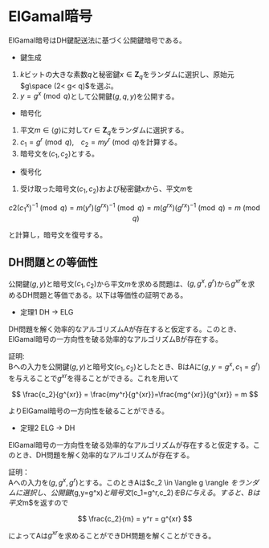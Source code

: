 # ElGamal暗号

ElGamal暗号はDH鍵配送法に基づく公開鍵暗号である。

- 鍵生成
1. $k$ビットの大きな素数$q$と秘密鍵$x \in \mathbf{Z}_q$をランダムに選択し、原始元$g\space (2< g< q)$を選ぶ。 
2. $y=g^x \pmod{q}$として公開鍵$(g,q,y)$を公開する。

- 暗号化

1. 平文$m\in \langle g \rangle$に対して$r\in \mathbf{Z}_q$をランダムに選択する。
2. $c_1 = g^r \pmod{q}$,　$c_2 = my^r \pmod{q}$を計算する。
3. 暗号文を$(c_1,c_2)$とする。

- 復号化  


1. 受け取った暗号文($c_1,c_2$)および秘密鍵$x$から、平文$m$を

$$
c2(c_1^x)^{-1} \pmod{q} =m(y^r)(g^{rx})^{-1}  \pmod{q}=m(g^{rx})(g^{rx})^{-1} \pmod{q}=m \pmod{q}
$$

と計算し，暗号文を復号する。  

## DH問題との等価性
公開鍵$(g,y)$と暗号文$(c_1,c_2)$から平文$m$を求める問題は、$(g,g^x,g^r)$から$g^{xr}$を求めるDH問題と等価である。以下は等価性の証明である。

- 定理1 DH $\rightarrow$ ELG

DH問題を解く効率的なアルゴリズムAが存在すると仮定する。このとき、ElGamal暗号の一方向性を破る効率的なアルゴリズムBが存在する。

証明:  
Bへの入力を公開鍵$(g,y)$と暗号文$(c_1,c_2)$としたとき、BはAに$(g,y=g^x,c_1=g^r)$を与えることで$g^{xr}$を得ることができる。これを用いて

$$
\frac{c_2}{g^{xr}} = \frac{my^r}{g^{xr}}=\frac{mg^{xr}}{g^{xr}} = m
$$

よりElGamal暗号の一方向性を破ることができる。

- 定理2 ELG $\rightarrow$ DH

ElGamal暗号の一方向性を破る効率的なアルゴリズムが存在すると仮定する。このとき、DH問題を解く効率的なアルゴリズムが存在する。

証明：  
Aへの入力を$(g,g^x,g^r)$とする。このときAは$c_2 \in \langle g \rangle $をランダムに選択し、公開鍵$(g,y=g^x)$と暗号文$(c_1=g^r,c_2)$をBに与える。すると、Bは平文$m$を返すので

$$
\frac{c_2}{m} = y^r = g^{xr}
$$

によってAは$g^{xr}$を求めることができDH問題を解くことができる。


